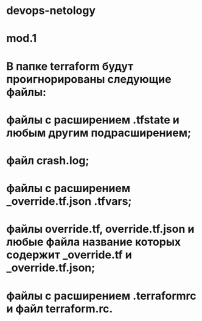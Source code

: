 # devops-netology
# mod.1
# В папке terraform будут проигнорированы следующие файлы:
# файлы с расширением .tfstate и любым другим подрасширением;
# файл crash.log;
# файлы с расширением _override.tf.json .tfvars;
# файлы override.tf, override.tf.json и любые файла название которых содержит _override.tf и _override.tf.json;
# файлы с расширением .terraformrc и файл terraform.rc.